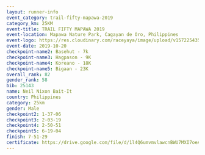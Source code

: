 ```yaml
---
layout: runner-info 
event_category: trail-fifty-mapawa-2019 
category_km: 25KM 
event-title: TRAIL FIFTY MAPAWA 2019  
event-location: Mapawa Nature Park, Cagayan de Oro, Philippines 
event-logo: https://res.cloudinary.com/raceyaya/image/upload/v1572254355/logo/trail-fifty-mapawa_fizjmb.jpg 
event-date: 2019-10-20 
checkpoint-name2: Basehut - 7k 
checkpoint-name3: Hagpason - 9K 
checkpoint-name4: Koreano - 18K 
checkpoint-name5: Bigaan - 23K 
overall_rank: 82
gender_rank: 58
bib: 25143
name: Neil Nixon Bait-It
country: Philippines
category: 25km
gender: Male
checkpoint2: 1-37-06
checkpoint3: 2-03-19
checkpoint4: 2-50-51
checkpoint5: 6-19-04
finish: 7-51-29
certificate: https://drive.google.com/file/d/1l4Q6umvmvlawcnBWU7MXI7oeAWSdJBbQ/view?usp=sharing
---
```

